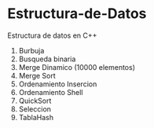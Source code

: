 # Estructura-de-Datos
Estructura de datos en C++

1. Burbuja
2. Busqueda binaria
3. Merge Dinamico (10000 elementos)
4. Merge Sort
5. Ordenamiento Insercion
6. Ordenamiento Shell
7. QuickSort
8. Seleccion
9. TablaHash

